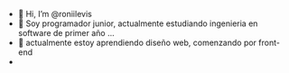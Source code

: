 - 👋 Hi, I’m @roniilevis
- 👀 Soy programador junior, actualmente estudiando ingenieria en software de primer año ...
- 🌱 actualmente estoy aprendiendo diseño web, comenzando por front-end
- 

<!---
roniilevis/roniilevis is a ✨ special ✨ repository because its `README.md` (this file) appears on your GitHub profile.
You can click the Preview link to take a look at your changes.
--->

